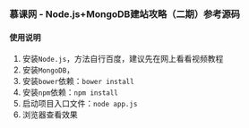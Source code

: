 ### 慕课网 - Node.js+MongoDB建站攻略（二期）参考源码
#### 使用说明
 1. 安装`Node.js`，方法自行百度，建议先在网上看看视频教程
 2. 安装`MongoDB`，
 3. 安装`bower`依赖：`bower install`
 4. 安装`npm`依赖：`npm install`
 5. 启动项目入口文件：`node app.js`
 6. 浏览器查看效果
